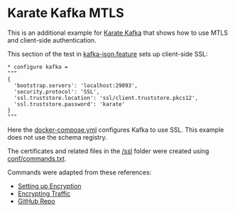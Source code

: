 # Karate Kafka MTLS

This is an additional example for [Karate Kafka](../kafka/README.md) that shows how to use MTLS and client-side authentication.

This section of the test in [kafka-json.feature](src/test/java/karate/kafka-json.feature) sets up client-side SSL:

```cucumber
* configure kafka =
"""
{ 
  'bootstrap.servers': 'localhost:29093',
  'security.protocol': 'SSL',
  'ssl.truststore.location': 'ssl/client.truststore.pkcs12',
  'ssl.truststore.password': 'karate'
}
"""
```

Here the [docker-compose.yml](docker-compose.yml) configures Kafka to use SSL. This example does not use the schema registry.

The certificates and related files in the [/ssl](ssl) folder were created using [conf/commands.txt](conf/commands.txt).

Commands were adapted from these references: 
* [Setting up Encryption](https://developer.confluent.io/courses/security/hands-on-setting-up-encryption)
* [Encrypting Traffic](https://developer.confluent.io/courses/security/hands-on-requiring-encryption-for-broker-traffic/)
* [GitHub Repo](https://github.com/confluentinc/learn-kafka-courses/tree/main/fund-kafka-security)